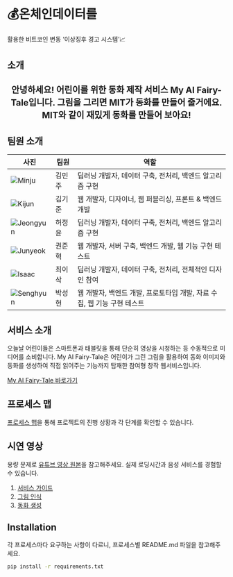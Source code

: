 # :moneybag:온체인데이터를
활용한 비트코인 변동
‘이상징후 경고 시스템’:chart_with_upwards_trend:

## 소개
<h1 align="center" style="font-size: 20px;">안녕하세요! 어린이를 위한 동화 제작 서비스 My AI Fairy-Tale입니다. 그림을 그리면 MIT가 동화를 만들어 줄거에요. MIT와 같이 재밌게 동화를 만들어 보아요!</h1>

## 팀원 소개

| 사진 | 팀원 | 역할 |
| --- | --- | --- |
| ![Minju](link-to-image) | 김민주 | 딥러닝 개발자, 데이터 구축, 전처리, 백엔드 알고리즘 구현 |
| ![Kijun](link-to-image) | 김기준 | 웹 개발자, 디자이너, 웹 퍼블리싱, 프론트 & 백엔드 개발 |
| ![Jeongyun](link-to-image) | 허정윤 | 딥러닝 개발자, 데이터 구축, 전처리, 백엔드 알고리즘 구현 |
| ![Junyeok](link-to-image) | 권준혁 | 웹 개발자, 서버 구축, 백엔드 개발, 웹 기능 구현 테스트 |
| ![Isaac](link-to-image) | 최이삭 | 딥러닝 개발자, 데이터 구축, 전처리, 전체적인 디자인 참여 |
| ![Senghyun](link-to-image) | 박성현 | 웹 개발자, 백엔드 개발, 프로토타입 개발, 자료 수집, 웹 기능 구현 테스트 |

## 서비스 소개
오늘날 어린이들은 스마트폰과 태블릿을 통해 단순히 영상을 시청하는 등 수동적으로 미디어를 소비합니다. My AI Fairy-Tale은 어린이가 그린 그림을 활용하여 동화 이미지와 동화를 생성하여 직접 읽어주는 기능까지 탑재한 참여형 창작 웹서비스입니다.

[My AI Fairy-Tale 바로가기](link-to-service)

## 프로세스 맵
[프로세스 맵](link-to-process-map)을 통해 프로젝트의 진행 상황과 각 단계를 확인할 수 있습니다.

## 시연 영상
용량 문제로 [유튜브 영상 원본](link-to-youtube)을 참고해주세요. 실제 로딩시간과 음성 서비스를 경험할 수 있습니다.

1. [서비스 가이드](link-to-guide)
2. [그림 인식](link-to-image-recognition)
3. [동화 생성](link-to-story-generation)

## Installation
각 프로세스마다 요구하는 사항이 다르니, 프로세스별 README.md 파일을 참고해주세요.

```bash
pip install -r requirements.txt
